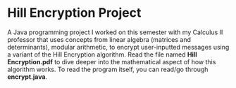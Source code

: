 <h1>
  Hill Encryption Project
</h1>

A Java programming project I worked on this semester with my Calculus II professor that uses concepts from linear algebra (matrices and determinants), modular arithmetic, to encrypt user-inputted messages using a variant of the Hill Encryption algorithm. Read the file named **Hill Encryption.pdf** to dive deeper into the mathematical aspect of how this algorithm works. To read the program itself, you can read/go through **encrypt.java**. 


